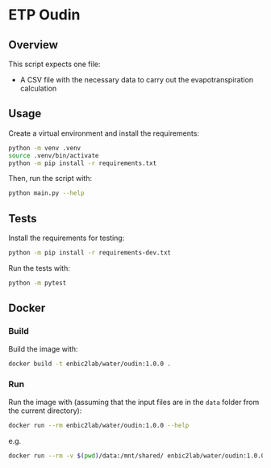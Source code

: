 # ETP Oudin

## Overview

This script expects one file:

* A CSV file with the necessary data to carry out the evapotranspiration calculation


## Usage

Create a virtual environment and install the requirements:

```sh
python -m venv .venv
source .venv/bin/activate
python -m pip install -r requirements.txt
```

Then, run the script with:

```sh
python main.py --help
```

## Tests

Install the requirements for testing:

```sh
python -m pip install -r requirements-dev.txt
```

Run the tests with:

```sh
python -m pytest
```


## Docker

### Build

Build the image with:

```sh
docker build -t enbic2lab/water/oudin:1.0.0 .
```

### Run

Run the image with (assuming that the input files are in the `data` folder from the current directory):

```sh
docker run --rm enbic2lab/water/oudin:1.0.0 --help
```

e.g.

```sh
docker run --rm -v $(pwd)/data:/mnt/shared/ enbic2lab/water/oudin:1.0.0 --filepath /mnt/shared/ETP_preprocessing.csv --delimiter ";" --output /mnt/shared/
```